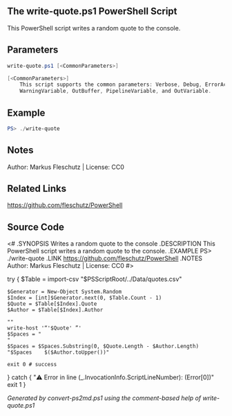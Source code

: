 ## The write-quote.ps1 PowerShell Script

This PowerShell script writes a random quote to the console.

## Parameters
```powershell
write-quote.ps1 [<CommonParameters>]

[<CommonParameters>]
    This script supports the common parameters: Verbose, Debug, ErrorAction, ErrorVariable, WarningAction, 
    WarningVariable, OutBuffer, PipelineVariable, and OutVariable.
```

## Example
```powershell
PS> ./write-quote

```

## Notes
Author: Markus Fleschutz | License: CC0

## Related Links
https://github.com/fleschutz/PowerShell

## Source Code
<#
.SYNOPSIS
	Writes a random quote to the console
.DESCRIPTION
	This PowerShell script writes a random quote to the console.
.EXAMPLE
	PS> ./write-quote
.LINK
	https://github.com/fleschutz/PowerShell
.NOTES
	Author: Markus Fleschutz | License: CC0
#>

try {
	$Table = import-csv "$PSScriptRoot/../Data/quotes.csv"

	$Generator = New-Object System.Random
	$Index = [int]$Generator.next(0, $Table.Count - 1)
	$Quote = $Table[$Index].Quote
	$Author = $Table[$Index].Author

	""
	write-host '“'$Quote' ”'
	$Spaces = "                                                                                       "
	$Spaces = $Spaces.Substring(0, $Quote.Length - $Author.Length)
	"$Spaces    $($Author.toUpper())"
	
	exit 0 # success
} catch {
	"⚠️ Error in line $($_.InvocationInfo.ScriptLineNumber): $($Error[0])"
	exit 1
}

*Generated by convert-ps2md.ps1 using the comment-based help of write-quote.ps1*

